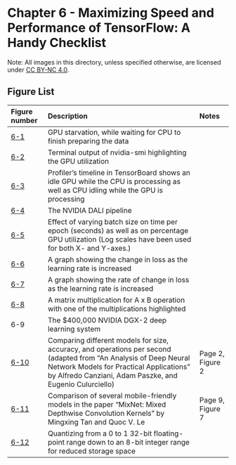 # Chapter 6 - Maximizing Speed and Performance of TensorFlow: A Handy Checklist

Note: All images in this directory, unless specified otherwise, are licensed under [CC BY-NC 4.0](https://creativecommons.org/licenses/by-nc/4.0/legalcode).

## Figure List

| Figure number | Description | Notes |
|:---|:---|:---|
| [6-1](1-gpu-starvation.png?raw=true) | GPU starvation, while waiting for CPU to finish preparing the data | |
| [6-2](2-nvidia-smi.png?raw=true) | Terminal output of nvidia-smi highlighting the GPU utilization | |
| [6-3](3-tensorboard-idle-gpu-cpu.png?raw=true) | Profiler’s timeline in TensorBoard shows an idle GPU while the CPU is processing as well as CPU idling while the GPU is processing | |
| [6-4](4-dali-architecture.png?raw=true) | The NVIDIA DALI pipeline | |
| [6-5](5-time-per-epoch-vs-gpu-util.png?raw=true) | Effect of varying batch size on time per epoch (seconds) as well as on percentage GPU utilization (Log scales have been used for both X- and Y-axes.) | |
| [6-6](6-plot-loss.png?raw=true) | A graph showing the change in loss as the learning rate is increased | |
| [6-7](7-plot-loss-change.png?raw=true) | A graph showing the rate of change in loss as the learning rate is increased | |
| [6-8](8-matrix-multiplication.png?raw=true) | A matrix multiplication for A x B operation with one of the multiplications highlighted | |
| 6-9 | The $400,000 NVIDIA DGX-2 deep learning system | |
| [6-10](https://arxiv.org/pdf/1605.07678.pdf) | Comparing different models for size, accuracy, and operations per second (adapted from “An Analysis of Deep Neural Network Models for Practical Applications” by Alfredo Canziani, Adam Paszke, and Eugenio Culurciello) | Page 2, Figure 2 |
| [6-11](https://arxiv.org/pdf/1907.09595.pdf) | Comparison of several mobile-friendly models in the paper “MixNet: Mixed Depthwise Convolution Kernels” by Mingxing Tan and Quoc V. Le | Page 9, Figure 7 |
| [6-12](12-quantization-line.png?raw=true) | Quantizing from a 0 to 1 32-bit floating-point range down to an 8-bit integer range for reduced storage space | |